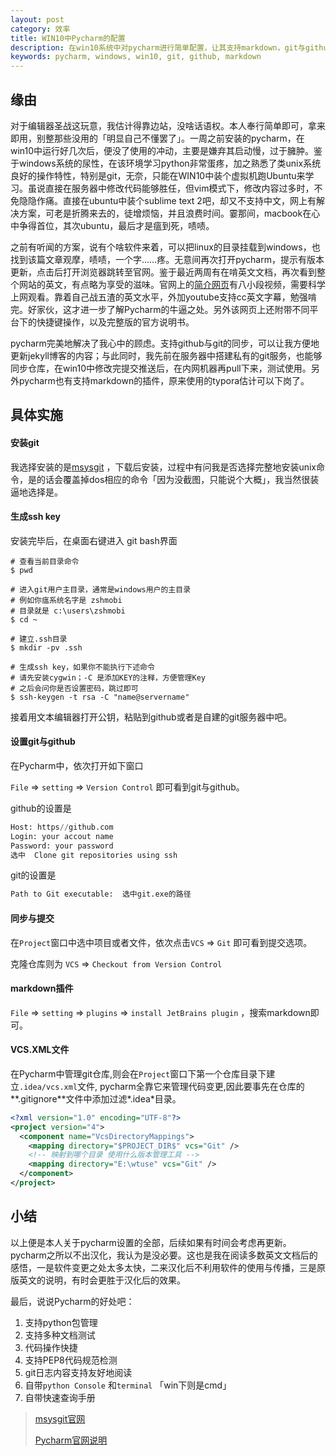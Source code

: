 ```yaml
---
layout: post
category: 效率
title: WIN10中Pycharm的配置
description: 在win10系统中对pycharm进行简单配置，让其支持markdown，git与github，方便代码的管理
keywords: pycharm, windows, win10, git, github, markdown
---
```


## 缘由

对于编辑器圣战这玩意，我估计得靠边站，没啥话语权。本人奉行简单即可，拿来即用，别整那些没用的「明显自己不懂罢了」。一周之前安装的pycharm，在win10中运行好几次后，便没了使用的冲动，主要是嫌弃其启动慢，过于臃肿。鉴于windows系统的尿性，在该环境学习python非常蛋疼，加之熟悉了类unix系统良好的操作特性，特别是git，无奈，只能在WIN10中装个虚拟机跑Ubuntu来学习。虽说直接在服务器中修改代码能够胜任，但vim模式下，修改内容过多时，不免隐隐作痛。直接在ubuntu中装个sublime text 2吧，却又不支持中文，网上有解决方案，可老是折腾来去的，徒增烦恼，并且浪费时间。霎那间，macbook在心中争得首位，其次ubuntu，最后才是瘟到死，啧啧。

<!-- more -->

之前有听闻的方案，说有个啥软件来着，可以把linux的目录挂载到windows，也找到该篇文章观摩，啧啧，一个字……疼。无意间再次打开pycharm，提示有版本更新，点击后打开浏览器跳转至官网。鉴于最近两周有在啃英文文档，再次看到整个网站的英文，有点略为享受的滋味。官网上的[简介网页](http://www.jetbrains.com/pycharm/documentation/)有八小段视频，需要科学上网观看。靠着自己战五渣的英文水平，外加youtube支持cc英文字幕，勉强啃完。好家伙，这才进一步了解Pycharm的牛逼之处。另外该网页上还附带不同平台下的快捷键操作，以及完整版的官方说明书。

pycharm完美地解决了我心中的顾虑。支持github与git的同步，可以让我方便地更新jekyll博客的内容；与此同时，我先前在服务器中搭建私有的git服务，也能够同步仓库，在win10中修改完提交推送后，在内网机器再pull下来，测试使用。另外pycharm也有支持markdown的插件，原来使用的typora估计可以下岗了。

## 具体实施

#### 安装git

我选择安装的是[msysgit](https://git-for-windows.github.io) ，下载后安装，过程中有问我是否选择完整地安装unix命令，是的话会覆盖掉dos相应的命令「因为没截图，只能说个大概」，我当然很装逼地选择是。

#### 生成ssh key

安装完毕后，在桌面右键进入 git bash界面

```shell
# 查看当前目录命令
$ pwd

# 进入git用户主目录，通常是windows用户的主目录
# 例如你瘟系统名字是 zshmobi
# 目录就是 c:\users\zshmobi
$ cd ~

# 建立.ssh目录
$ mkdir -pv .ssh

# 生成ssh key，如果你不能执行下述命令
# 请先安装cygwin；-C 是添加KEY的注释，方便管理Key
# 之后会问你是否设置密码，跳过即可
$ ssh-keygen -t rsa -C "name@servername"
```

接着用文本编辑器打开公钥，粘贴到github或者是自建的git服务器中吧。

#### 设置git与github

在Pycharm中，依次打开如下窗口

`File` => `setting` => `Version Control` 即可看到git与github。

github的设置是

```python
Host: https//github.com
Login: your accout name
Password: your password
选中  Clone git repositories using ssh
```

git的设置是

```python
Path to Git executable:  选中git.exe的路径
```

#### 同步与提交

在`Project`窗口中选中项目或者文件，依次点击`VCS` => `Git`  即可看到提交选项。

克隆仓库则为 `VCS` => `Checkout from Version Control` 

#### markdown插件

`File` => `setting` => `plugins` => `install JetBrains plugin` ，搜索markdown即可。 

#### VCS.XML文件

在Pycharm中管理git仓库,则会在`Project`窗口下第一个仓库目录下建立`.idea/vcs.xml`文件, pycharm全靠它来管理代码变更,因此要事先在仓库的**.gitignore**文件中添加过滤*.idea*目录。
```xml
<?xml version="1.0" encoding="UTF-8"?>
<project version="4">
  <component name="VcsDirectoryMappings">
    <mapping directory="$PROJECT_DIR$" vcs="Git" />
    <!-- 映射到哪个目录 使用什么版本管理工具 -->
    <mapping directory="E:\wtuse" vcs="Git" />
  </component>
</project>
```

## 小结

以上便是本人关于pycharm设置的全部，后续如果有时间会考虑再更新。pycharm之所以不出汉化，我认为是没必要。这也是我在阅读多数英文文档后的感悟，一是软件变更之处太多太快，二来汉化后不利用软件的使用与传播，三是原版英文的说明，有时会更胜于汉化后的效果。

最后，说说Pycharm的好处吧：

1. 支持python包管理
2. 支持多种文档测试
3. 代码操作快捷
4. 支持PEP8代码规范检测
5. git日志内容支持友好地阅读
6. 自带`python Console` 和`terminal` 「win下则是cmd」
7. 自带快速查询手册

> [msysgit官网](https://git-for-windows.github.io)
>
> [Pycharm官网说明](http://www.jetbrains.com/pycharm/documentation/)


